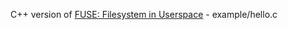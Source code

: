 C++ version of <a href="https://github.com/libfuse/libfuse">FUSE: Filesystem in Userspace</a> -  example/hello.c 
